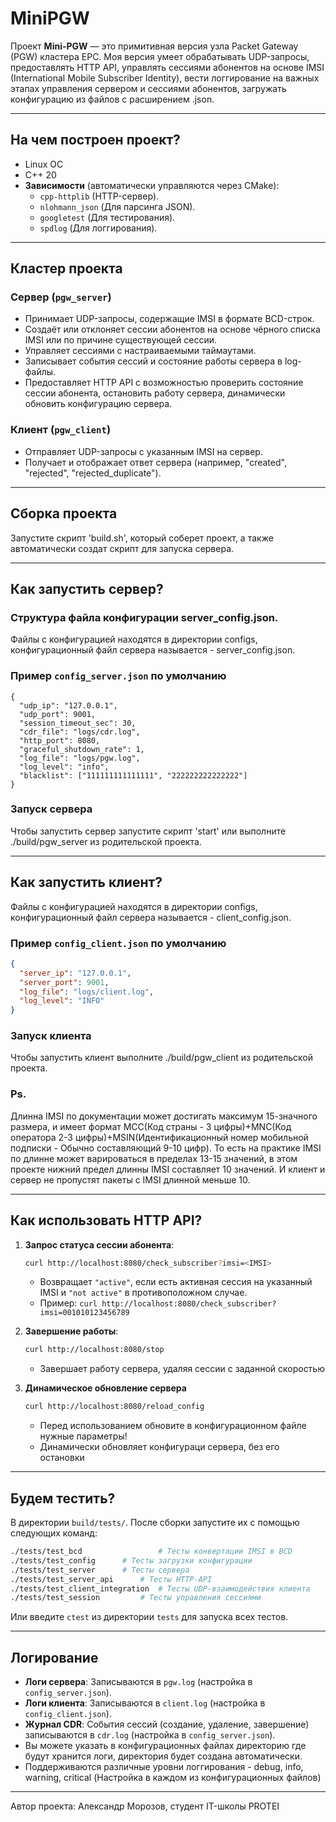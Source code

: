 # MiniPGW

Проект **Mini-PGW** — это примитивная версия узла Packet Gateway (PGW) кластера EPC.
Моя версия умеет обрабатывать UDP-запросы, предоставлять HTTP API, управлять сессиями абонентов на основе IMSI (International Mobile Subscriber Identity), 
вести логгирование на важных этапах управления сервером и сессиями абонентов, загружать конфигурацию из файлов с расширением .json.

---

## На чем построен проект?

- Linux OC
- C++ 20
- **Зависимости** (автоматически управляются через CMake):
  - `cpp-httplib` (HTTP-сервер).
  - `nlohmann_json` (Для парсинга JSON).
  - `googletest` (Для тестирования).
  - `spdlog` (Для логгирования).

---

##  Кластер проекта

### Сервер (`pgw_server`)
- Принимает UDP-запросы, содержащие IMSI в формате BCD-строк.
- Создаёт или отклоняет сессии абонентов на основе чёрного списка IMSI или по причине существующей сессии.
- Управляет сессиями с настраиваемыми таймаутами.
- Записывает события сессий и состояние работы сервера в log-файлы.
- Предоставляет HTTP API c возможностью проверить состояние сессии абонента, остановить работу сервера, динамически обновить конфигурацию сервера.

### Клиент (`pgw_client`)
- Отправляет UDP-запросы с указанным IMSI на сервер.
- Получает и отображает ответ сервера (например, "created", "rejected", "rejected_duplicate").

---

## Сборка проекта

Запустите скрипт 'build.sh', который соберет проект, а также автоматически создат скрипт для запуска сервера.

---

## Как запустить сервер?

### Структура файла конфигурации server_config.json.

Файлы с конфигурацией находятся в директории configs, конфигурационный файл сервера называется - server_config.json.

### Пример `config_server.json` по умолчанию
```
{
  "udp_ip": "127.0.0.1",
  "udp_port": 9001,
  "session_timeout_sec": 30,
  "cdr_file": "logs/cdr.log",
  "http_port": 8080,
  "graceful_shutdown_rate": 1,
  "log_file": "logs/pgw.log",
  "log_level": "info",
  "blacklist": ["111111111111111", "222222222222222"]
}
```
### Запуск сервера

Чтобы запустить сервер запустите скрипт 'start' или выполните ./build/pgw_server из родительской проекта.

---

## Как запустить клиент?

Файлы с конфигурацией находятся в директории configs, конфигурационный файл сервера называется - client_config.json.

### Пример `config_client.json` по умолчанию
```json
{
  "server_ip": "127.0.0.1",
  "server_port": 9001,
  "log_file": "logs/client.log",
  "log_level": "INFO"
}
```
### Запуск клиента

Чтобы запустить клиент выполните ./build/pgw_client <IMSI> из родительской проекта.

### Ps.

Длинна IMSI по документации может достигать максимум 15-значного размера, 
и имеет формат MСC(Код страны - 3 цифры)+MNC(Код оператора 2-3 цифры)+MSIN(Идентификационный номер мобильной подписки - Обычно составляющий 9-10 цифр).
То есть на практике IMSI по длинне может варироваться в пределах 13-15 значений, в этом проекте нижний предел длинны IMSI составляет 10 значений.
И клиент и сервер не пропустят пакеты с IMSI длинной меньше 10.

---

## Как использовать HTTP API?

1. **Запрос статуса сессии абонента**:
   ```bash
   curl http://localhost:8080/check_subscriber?imsi=<IMSI>
   ```
   - Возвращает `"active"`, если есть активная сессия на указанный IMSI и `"not active"` в противоположном случае.
   - Пример: `curl http://localhost:8080/check_subscriber?imsi=001010123456789`

2. **Завершение работы**:
   ```bash
   curl http://localhost:8080/stop
   ```
   - Завершает работу сервера, удаляя сессии с заданной скоростью

3. **Динамическое обновление сервера**
	```bash
	curl http://localhost:8080/reload_config
	```
	- Перед использованием обновите в конфигурационном файле нужные параметры!
	- Динамически обновляет конфигураци сервера, без его остановки
---

## Будем тестить? 

В директории `build/tests/`. После сборки запустите их с помощью следующих команд:

```bash
./tests/test_bcd                 # Тесты конвертации IMSI в BCD
./tests/test_config		 # Тесты загрузки конфигурации
./tests/test_server		 # Тесты сервера
./tests/test_server_api		 # Тесты HTTP-API
./tests/test_client_integration  # Тесты UDP-взаимодействия клиента
./tests/test_session		 # Тесты управления сессиями
```

Или введите `ctest` из директории `tests` для запуска всех тестов.

---

## Логирование

- **Логи сервера**: Записываются в `pgw.log` (настройка в `config_server.json`).
- **Логи клиента**: Записываются в `client.log` (настройка в `config_client.json`).
- **Журнал CDR**: События сессий (создание, удаление, завершение) записываются в `cdr.log` (настройка в `config_server.json`).
- Вы можете указать в конфигурационных файлах директорию где будут хранится логи, директория будет создана автоматически.
- Поддерживаются различные уровни логгирования - debug, info, warning, critical (Настройка в каждом из конфигурационных файлов)

---

Автор проекта: Александр Морозов, студент IT-школы PROTEI
